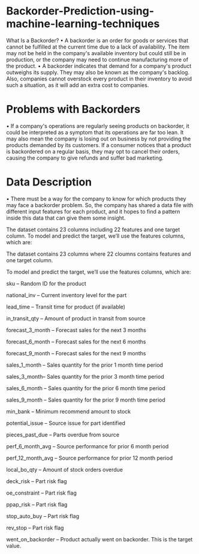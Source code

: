 # Backorder-Prediction-using-machine-learning-techniques


What Is a Backorder?
•	A backorder is an order for goods or services that cannot be fulfilled at the current time due to a lack of availability. The item may not be held in the company's available inventory but could still be in production, or the company may need to continue manufacturing more of the product.
•	A backorder indicates that demand for a company's product outweighs its supply. They may also be known as the company's backlog. Also, companies cannot overstock every product in their inventory to avoid such a situation, as it will add an extra cost to companies.

# Problems with Backorders
•	If a company's operations are regularly seeing products on backorder, it could be interpreted as a symptom that its operations are far too lean. It may also mean the company is losing out on business by not providing the products demanded by its customers. If a consumer notices that a product is backordered on a regular basis, they may opt to cancel their orders, causing the company to give refunds and suffer bad marketing.

# Data Description
•	There must be a way for the company to know for which products they may face a backorder problem. So, the company has shared a data file with different input features for each product, and it hopes to find a pattern inside this data that can give them some insight.
 

The dataset contains 23 columns including 22 features and one target column.
To model and predict the target, we’ll use the features columns, which are:


The dataset contains 23 columns where 22 cloumns contains features and one target column.

To model and predict the target, we’ll use the features columns, which are:

sku – Random ID for the product

national_inv – Current inventory level for the part

lead_time – Transit time for product (if available)

in_transit_qty – Amount of product in transit from source

forecast_3_month – Forecast sales for the next 3 months

forecast_6_month – Forecast sales for the next 6 months

forecast_9_month – Forecast sales for the next 9 months

sales_1_month – Sales quantity for the prior 1 month time period

sales_3_month– Sales quantity for the prior 3 month time period

sales_6_month – Sales quantity for the prior 6 month time period

sales_9_month – Sales quantity for the prior 9 month time period

min_bank – Minimum recommend amount to stock

potential_issue – Source issue for part identified

pieces_past_due – Parts overdue from source

perf_6_month_avg – Source performance for prior 6 month period

perf_12_month_avg – Source performance for prior 12 month period

local_bo_qty – Amount of stock orders overdue

deck_risk – Part risk flag

oe_constraint – Part risk flag

ppap_risk – Part risk flag

stop_auto_buy – Part risk flag

rev_stop – Part risk flag

went_on_backorder – Product actually went on backorder. This is the target value.
